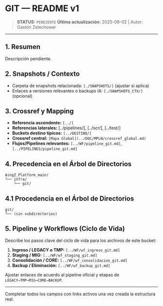 # GIT — README v1

> **STATUS:** `PENDIENTE`
> **Última actualización:** 2025-08-02 | Autor: Gastón Zelechower

---

## 1. Resumen
Descripción pendiente.

## 2. Snapshots / Contexto
- Carpeta de snapshots relacionada: `[./SNAPSHOTS/]` (ajustar si aplica)
- Enlaces a versiones relevantes o backups IA: `[./SNAPSHOTS_CTX/]` (opcional)

## 3. Crossref y Mapping
- **Referencia ascendente:** `[../]`
- **Referencias laterales:** [../pipelines/], [../scr/], [../test/]
- **Buckets destino típicos:** `[../DESTINO/]`
- **Crossref central:** `[Mapa Global](../DOC/MPLN/crossref_global.md)`
- **Flujos/Pipelines relevantes:** `[../WF/pipeline_git.md]`, `[../PIPELINES/pipeline_git.md]`

## 4. Precedencia en el Árbol de Directorios
```text
AingZ_Platform_main/
└── infra/
    └── git/
```

## 4.1 Procedencia en el Árbol de Directorios
```text
git/
└── (sin subdirectorios)
```

## 5. Pipeline y Workflows (Ciclo de Vida)
Describe los pasos clave del ciclo de vida para los archivos de este bucket:
1. **Ingreso / LEGACY o TMP:** `[../WF/wf_ingreso_git.md]`
2. **Staging / MIG:** `[../WF/wf_staging_git.md]`
3. **Consolidación / CORE:** `[../WF/wf_consolidacion_git.md]`
4. **Backup / Eliminación:** `[../WF/wf_backup_git.md]`

Ajustar enlaces de acuerdo al pipeline oficial y etapas de `LEGACY→TMP→MIG→CORE→BACKUP`.

---

Completar todos los campos con links activos una vez creada la estructura real.

